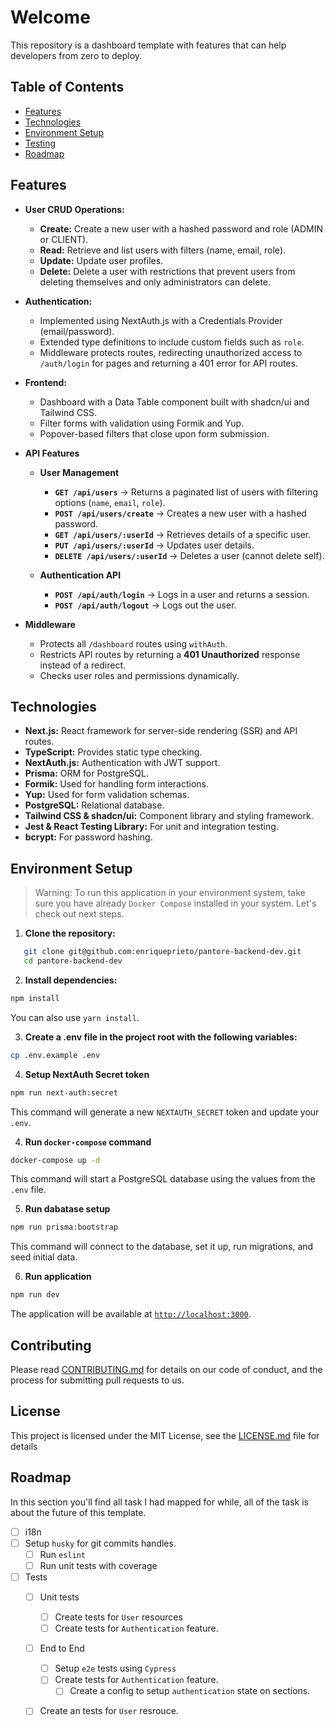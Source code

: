 # Welcome

This repository is a dashboard template with features that can help developers from zero to deploy.

## Table of Contents

- [Features](#features)
- [Technologies](#technologies)
- [Environment Setup](#environment-setup)
- [Testing](#testing)
- [Roadmap](#roadmap)

## Features

- **User CRUD Operations:**
  - **Create:** Create a new user with a hashed password and role (ADMIN or CLIENT).
  - **Read:** Retrieve and list users with filters (name, email, role).
  - **Update:** Update user profiles.
  - **Delete:** Delete a user with restrictions that prevent users from deleting themselves and only administrators can delete.

- **Authentication:**
  - Implemented using NextAuth.js with a Credentials Provider (email/password).
  - Extended type definitions to include custom fields such as `role`.
  - Middleware protects routes, redirecting unauthorized access to `/auth/login` for pages and returning a 401 error for API routes.

- **Frontend:**
  - Dashboard with a Data Table component built with shadcn/ui and Tailwind CSS.
  - Filter forms with validation using Formik and Yup.
  - Popover-based filters that close upon form submission.

- **API Features**
    - **User Management**
        - **`GET /api/users`** → Returns a paginated list of users with filtering options (`name`, `email`, `role`).
        - **`POST /api/users/create`** → Creates a new user with a hashed password.
        - **`GET /api/users/:userId`** → Retrieves details of a specific user.
        - **`PUT /api/users/:userId`** → Updates user details.
        - **`DELETE /api/users/:userId`** → Deletes a user (cannot delete self).

    - **Authentication API**
        - **`POST /api/auth/login`** → Logs in a user and returns a session.
        - **`POST /api/auth/logout`** → Logs out the user.

- **Middleware**
  - Protects all `/dashboard` routes using `withAuth`.
  - Restricts API routes by returning a **401 Unauthorized** response instead of a redirect.
  - Checks user roles and permissions dynamically.

## Technologies

- **Next.js:** React framework for server-side rendering (SSR) and API routes.
- **TypeScript:** Provides static type checking.
- **NextAuth.js:** Authentication with JWT support.
- **Prisma:** ORM for PostgreSQL.
- **Formik:** Used for handling form interactions.
- **Yup:** Used for form validation schemas.
- **PostgreSQL:** Relational database.
- **Tailwind CSS & shadcn/ui:** Component library and styling framework.
- **Jest & React Testing Library:** For unit and integration testing.
- **bcrypt:** For password hashing.

## Environment Setup

> Warning: To run this application in your environment system, take sure you have already `Docker Compose` installed in your system. Let's check out next steps.

1. **Clone the repository:**

```bash
   git clone git@github.com:enriqueprieto/pantore-backend-dev.git
   cd pantore-backend-dev
```

2. **Install dependencies:**

```bash
npm install
```

You can also use `yarn install`.

3. **Create a .env file in the project root with the following variables:**

```bash
cp .env.example .env
```

4. **Setup NextAuth Secret token**

```bash
npm run next-auth:secret
```

This command will generate a new `NEXTAUTH_SECRET` token and update your `.env`.

4. **Run `docker-compose` command**

```bash
docker-compose up -d
```

This command will start a PostgreSQL database using the values from the `.env` file.

5. **Run dabatase setup**

```bash
npm run prisma:bootstrap
```

This command will connect to the database, set it up, run migrations, and seed initial data.


6. **Run application**

```bash
npm run dev
```

The application will be available at [`http://localhost:3000`](http://localhost:3000).

## Contributing

Please read [CONTRIBUTING.md](./CONTRIBUTING.md) for details on our code of conduct, and the process for submitting pull requests to us.

## License
This project is licensed under the MIT License, see the [LICENSE.md](./LICENSE.md) file for details

## Roadmap

In this section you'll find all task I had mapped for while, all of the task is about the future of this template.

- [ ] i18n
- [ ] Setup `husky` for git commits handles.
  - [ ] Run `eslint`
  - [ ] Run unit tests with coverage
- [ ] Tests
  - [ ] Unit tests
    - [ ] Create tests for `User` resources
    - [ ] Create tests for `Authentication` feature.
  - [ ] End to End
    - [ ] Setup `e2e` tests using `Cypress`
    - [ ] Create tests for `Authentication` feature.
      - [ ] Create a config to setup `authentication` state on sections.
  - [ ] Create an tests for `User` resrouce.

